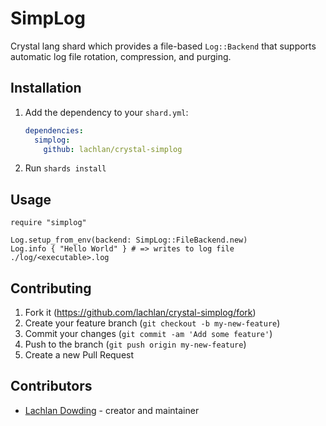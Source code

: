 # SimpLog

Crystal lang shard which provides a file-based `Log::Backend` that
supports automatic log file rotation, compression, and purging.

## Installation

1. Add the dependency to your `shard.yml`:

   ```yaml
   dependencies:
     simplog:
       github: lachlan/crystal-simplog
   ```

2. Run `shards install`

## Usage

```crystal
require "simplog"

Log.setup_from_env(backend: SimpLog::FileBackend.new)
Log.info { "Hello World" } # => writes to log file ./log/<executable>.log
```

## Contributing

1. Fork it (<https://github.com/lachlan/crystal-simplog/fork>)
2. Create your feature branch (`git checkout -b my-new-feature`)
3. Commit your changes (`git commit -am 'Add some feature'`)
4. Push to the branch (`git push origin my-new-feature`)
5. Create a new Pull Request

## Contributors

- [Lachlan Dowding](https://github.com/lachlan) - creator and maintainer
